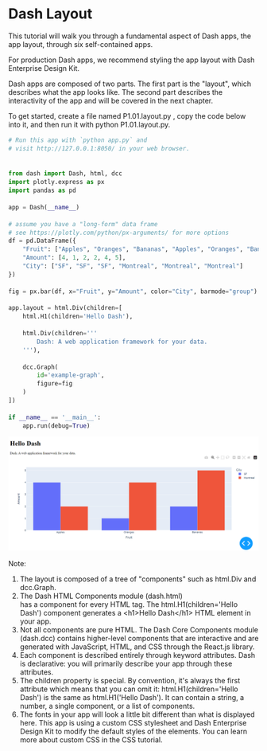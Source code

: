 # Dash Layout

This tutorial will walk you through a fundamental aspect of Dash apps, the app layout, through six self-contained apps.

For production Dash apps, we recommend styling the app layout with Dash Enterprise Design Kit.

Dash apps are composed of two parts. The first part is the "layout", which describes what the app looks like. The second part describes the interactivity of the app and will be covered in the next chapter.

To get started, create a file named P1.01.layout.py , copy the code below into it, and then run it with python P1.01.layout.py.

```python :
# Run this app with `python app.py` and
# visit http://127.0.0.1:8050/ in your web browser.


from dash import Dash, html, dcc
import plotly.express as px
import pandas as pd

app = Dash(__name__)

# assume you have a "long-form" data frame
# see https://plotly.com/python/px-arguments/ for more options
df = pd.DataFrame({
    "Fruit": ["Apples", "Oranges", "Bananas", "Apples", "Oranges", "Bananas"],
    "Amount": [4, 1, 2, 2, 4, 5],
    "City": ["SF", "SF", "SF", "Montreal", "Montreal", "Montreal"]
})

fig = px.bar(df, x="Fruit", y="Amount", color="City", barmode="group")

app.layout = html.Div(children=[
    html.H1(children='Hello Dash'),

    html.Div(children='''
        Dash: A web application framework for your data.
    '''),

    dcc.Graph(
        id='example-graph',
        figure=fig
    )
])

if __name__ == '__main__':
    app.run(debug=True)
```
<!-- P1.01.layout.py Output-->
<img src="/02.DashFundamentals/img/P1.01.layout.png">

Note:
<ol>
    <li>The layout is composed of a tree of "components" such as html.Div and dcc.Graph.</li>
    <li>The Dash HTML Components module (dash.html)<br> has a component for every HTML tag. The html.H1(children='Hello Dash') component generates a &lt;h1&gt;Hello Dash&lt;/h1&gt; HTML element in your app.</li>
    <li>Not all components are pure HTML. The Dash Core Components module (dash.dcc) contains higher-level components that are interactive and are generated with JavaScript, HTML, and CSS through the React.js library.</li>
    <li>Each component is described entirely through keyword attributes. Dash is declarative: you will primarily describe your app through these attributes.</li>
    <li>The children property is special. By convention, it's always the first attribute which means that you can omit it: html.H1(children='Hello Dash') is the same as html.H1('Hello Dash'). It can contain a string, a number, a single component, or a list of components.</li>
    <li>The fonts in your app will look a little bit different than what is displayed here. This app is using a custom CSS stylesheet and Dash Enterprise Design Kit to modify the default styles of the elements. You can learn more about custom CSS in the CSS tutorial.</li>
</ol>